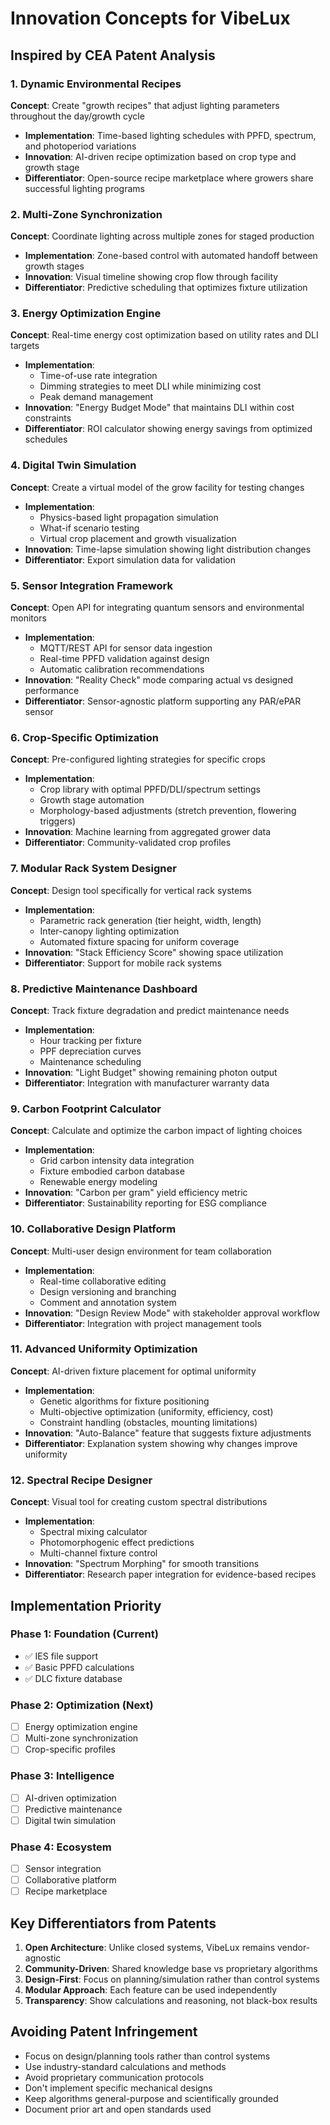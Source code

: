 # Innovation Concepts for VibeLux
## Inspired by CEA Patent Analysis

### 1. **Dynamic Environmental Recipes**
**Concept**: Create "growth recipes" that adjust lighting parameters throughout the day/growth cycle
- **Implementation**: Time-based lighting schedules with PPFD, spectrum, and photoperiod variations
- **Innovation**: AI-driven recipe optimization based on crop type and growth stage
- **Differentiator**: Open-source recipe marketplace where growers share successful lighting programs

### 2. **Multi-Zone Synchronization**
**Concept**: Coordinate lighting across multiple zones for staged production
- **Implementation**: Zone-based control with automated handoff between growth stages
- **Innovation**: Visual timeline showing crop flow through facility
- **Differentiator**: Predictive scheduling that optimizes fixture utilization

### 3. **Energy Optimization Engine**
**Concept**: Real-time energy cost optimization based on utility rates and DLI targets
- **Implementation**: 
  - Time-of-use rate integration
  - Dimming strategies to meet DLI while minimizing cost
  - Peak demand management
- **Innovation**: "Energy Budget Mode" that maintains DLI within cost constraints
- **Differentiator**: ROI calculator showing energy savings from optimized schedules

### 4. **Digital Twin Simulation**
**Concept**: Create a virtual model of the grow facility for testing changes
- **Implementation**:
  - Physics-based light propagation simulation
  - What-if scenario testing
  - Virtual crop placement and growth visualization
- **Innovation**: Time-lapse simulation showing light distribution changes
- **Differentiator**: Export simulation data for validation

### 5. **Sensor Integration Framework**
**Concept**: Open API for integrating quantum sensors and environmental monitors
- **Implementation**:
  - MQTT/REST API for sensor data ingestion
  - Real-time PPFD validation against design
  - Automatic calibration recommendations
- **Innovation**: "Reality Check" mode comparing actual vs designed performance
- **Differentiator**: Sensor-agnostic platform supporting any PAR/ePAR sensor

### 6. **Crop-Specific Optimization**
**Concept**: Pre-configured lighting strategies for specific crops
- **Implementation**:
  - Crop library with optimal PPFD/DLI/spectrum settings
  - Growth stage automation
  - Morphology-based adjustments (stretch prevention, flowering triggers)
- **Innovation**: Machine learning from aggregated grower data
- **Differentiator**: Community-validated crop profiles

### 7. **Modular Rack System Designer**
**Concept**: Design tool specifically for vertical rack systems
- **Implementation**:
  - Parametric rack generation (tier height, width, length)
  - Inter-canopy lighting optimization
  - Automated fixture spacing for uniform coverage
- **Innovation**: "Stack Efficiency Score" showing space utilization
- **Differentiator**: Support for mobile rack systems

### 8. **Predictive Maintenance Dashboard**
**Concept**: Track fixture degradation and predict maintenance needs
- **Implementation**:
  - Hour tracking per fixture
  - PPF depreciation curves
  - Maintenance scheduling
- **Innovation**: "Light Budget" showing remaining photon output
- **Differentiator**: Integration with manufacturer warranty data

### 9. **Carbon Footprint Calculator**
**Concept**: Calculate and optimize the carbon impact of lighting choices
- **Implementation**:
  - Grid carbon intensity data integration
  - Fixture embodied carbon database
  - Renewable energy modeling
- **Innovation**: "Carbon per gram" yield efficiency metric
- **Differentiator**: Sustainability reporting for ESG compliance

### 10. **Collaborative Design Platform**
**Concept**: Multi-user design environment for team collaboration
- **Implementation**:
  - Real-time collaborative editing
  - Design versioning and branching
  - Comment and annotation system
- **Innovation**: "Design Review Mode" with stakeholder approval workflow
- **Differentiator**: Integration with project management tools

### 11. **Advanced Uniformity Optimization**
**Concept**: AI-driven fixture placement for optimal uniformity
- **Implementation**:
  - Genetic algorithms for fixture positioning
  - Multi-objective optimization (uniformity, efficiency, cost)
  - Constraint handling (obstacles, mounting limitations)
- **Innovation**: "Auto-Balance" feature that suggests fixture adjustments
- **Differentiator**: Explanation system showing why changes improve uniformity

### 12. **Spectral Recipe Designer**
**Concept**: Visual tool for creating custom spectral distributions
- **Implementation**:
  - Spectral mixing calculator
  - Photomorphogenic effect predictions
  - Multi-channel fixture control
- **Innovation**: "Spectrum Morphing" for smooth transitions
- **Differentiator**: Research paper integration for evidence-based recipes

## Implementation Priority

### Phase 1: Foundation (Current)
- ✅ IES file support
- ✅ Basic PPFD calculations
- ✅ DLC fixture database

### Phase 2: Optimization (Next)
- [ ] Energy optimization engine
- [ ] Multi-zone synchronization
- [ ] Crop-specific profiles

### Phase 3: Intelligence
- [ ] AI-driven optimization
- [ ] Predictive maintenance
- [ ] Digital twin simulation

### Phase 4: Ecosystem
- [ ] Sensor integration
- [ ] Collaborative platform
- [ ] Recipe marketplace

## Key Differentiators from Patents

1. **Open Architecture**: Unlike closed systems, VibeLux remains vendor-agnostic
2. **Community-Driven**: Shared knowledge base vs proprietary algorithms
3. **Design-First**: Focus on planning/simulation rather than control systems
4. **Modular Approach**: Each feature can be used independently
5. **Transparency**: Show calculations and reasoning, not black-box results

## Avoiding Patent Infringement

- Focus on design/planning tools rather than control systems
- Use industry-standard calculations and methods
- Avoid proprietary communication protocols
- Don't implement specific mechanical designs
- Keep algorithms general-purpose and scientifically grounded
- Document prior art and open standards used